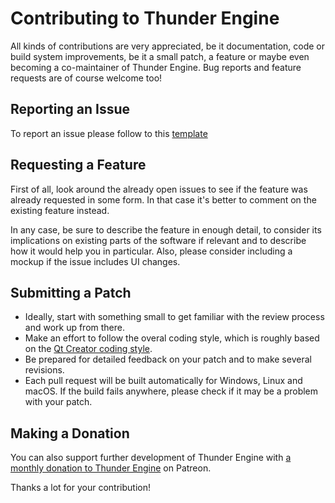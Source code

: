 # Contributing to Thunder Engine

All kinds of contributions are very appreciated, be it documentation, code or build system improvements, be it a small patch, a feature or maybe even becoming a co-maintainer of Thunder Engine. Bug reports and feature requests are of course welcome too!

## Reporting an Issue

To report an issue please follow to this [template](ISSUE_TEMPLATE.md)

## Requesting a Feature

First of all, look around the already open issues to see if the feature was already requested in some form. In that case it's better to comment on the existing feature instead.

In any case, be sure to describe the feature in enough detail, to consider its implications on existing parts of the software if relevant and to describe how it would help you in particular. Also, please consider including a mockup if the issue includes UI changes.

## Submitting a Patch

* Ideally, start with something small to get familiar with the review process and work up from there.
* Make an effort to follow the overal coding style, which is roughly based on the [Qt Creator coding style](https://doc-snapshots.qt.io/qtcreator-extending/coding-style.html).
* Be prepared for detailed feedback on your patch and to make several revisions.
* Each pull request will be built automatically for Windows, Linux and macOS. If the build fails anywhere, please check if it may be a problem with your patch.

## Making a Donation

You can also support further development of Thunder Engine with [a monthly donation to Thunder Engine](https://www.patreon.com/thunderengine) on Patreon.

Thanks a lot for your contribution!
